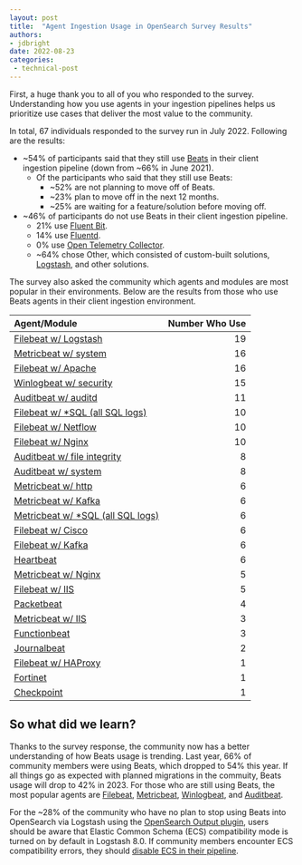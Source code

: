 ```yaml
---
layout: post
title:  "Agent Ingestion Usage in OpenSearch Survey Results"
authors:
- jdbright
date: 2022-08-23
categories:
 - technical-post
---
```


First, a huge thank you to all of you who responded to the survey. Understanding how you use agents in your ingestion pipelines helps us prioritize use cases that deliver the most value to the community.

In total, 67 individuals responded to the survey run in July 2022. Following are the results:

* ~54% of participants said that they still use [Beats](https://www.elastic.co/beats/) in their client ingestion pipeline (down from ~66% in June 2021).
    * Of the participants who said that they still use Beats:
        * ~52% are not planning to move off of Beats.
        * ~23% plan to move off in the next 12 months.
        * ~25% are waiting for a feature/solution before moving off.
* ~46% of participants do not use Beats in their client ingestion pipeline.
    * 21% use [Fluent Bit](https://fluentbit.io/).
    * 14% use [Fluentd](https://www.fluentd.org/).
    * 0% use [Open Telemetry Collector](https://opentelemetry.io/docs/collector/).
    * ~64% chose Other, which consisted of custom-built solutions, [Logstash](https://www.elastic.co/guide/en/logstash/current/introduction.html), and other solutions.

The survey also asked the community which agents and modules are most popular in their environments. Below are the results from those who use Beats agents in their client ingestion environment.

|**Agent/Module**	|Number Who Use	|
|:---	|---:	|
|[Filebeat w/ Logstash](https://www.elastic.co/guide/en/beats/filebeat/current/filebeat-module-logstash.html)	|19	|
|[Metricbeat w/ system](https://www.elastic.co/guide/en/beats/metricbeat/current/metricbeat-module-system.html)	|16	|
|[Filebeat w/ Apache](https://www.elastic.co/guide/en/beats/filebeat/current/filebeat-module-apache.html)	|16	|
|[Winlogbeat w/ security](https://www.elastic.co/guide/en/beats/winlogbeat/current/winlogbeat-module-security.html)	|15	|
|[Auditbeat w/ auditd](https://www.elastic.co/guide/en/beats/auditbeat/master/auditbeat-module-auditd.html)	|11	|
|[Filebeat w/ *SQL (all SQL logs)](https://www.elastic.co/guide/en/beats/filebeat/current/filebeat-modules-overview.html)	|10	|
|[Filebeat w/ Netflow](https://www.elastic.co/guide/en/beats/filebeat/current/filebeat-module-netflow.html)	|10	|
|[Filebeat w/ Nginx](https://www.elastic.co/guide/en/beats/filebeat/current/filebeat-module-nginx.html)	|10	|
|[Auditbeat w/ file integrity](https://www.elastic.co/guide/en/beats/auditbeat/master/auditbeat-module-file_integrity.html)	|8	|
|[Auditbeat w/ system](https://www.elastic.co/guide/en/beats/auditbeat/master/auditbeat-module-system.html)	|8	|
|[Metricbeat w/ http](https://www.elastic.co/guide/en/beats/metricbeat/current/metricbeat-module-http.html)	|6	|
|[Metricbeat w/ Kafka](https://www.elastic.co/guide/en/beats/metricbeat/current/metricbeat-module-kafka.html)	|6	|
|[Metricbeat w/ *SQL (all SQL logs)](https://www.elastic.co/guide/en/beats/metricbeat/current/metricbeat-modules.html)	|6	|
|[Filebeat w/ Cisco](https://www.elastic.co/guide/en/beats/filebeat/current/filebeat-module-cisco.html)	|6	|
|[Filebeat w/ Kafka](https://www.elastic.co/guide/en/beats/filebeat/current/filebeat-module-kafka.html)	|6	|
|[Heartbeat](https://www.elastic.co/guide/en/beats/heartbeat/current/heartbeat-overview.html)	|6	|
|[Metricbeat w/ Nginx](https://www.elastic.co/guide/en/beats/metricbeat/current/metricbeat-module-nginx.html)	|5	|
|[Filebeat w/ IIS](https://www.elastic.co/guide/en/beats/filebeat/current/filebeat-module-iis.html)	|5	|
|[Packetbeat](https://www.elastic.co/guide/en/beats/packetbeat/current/packetbeat-overview.html)	|4	|
|[Metricbeat w/ IIS](https://www.elastic.co/guide/en/beats/metricbeat/current/metricbeat-module-iis.html)	|3	|
|[Functionbeat](https://www.elastic.co/guide/en/beats/functionbeat/current/functionbeat-overview.html)	|3	|
|[Journalbeat](https://www.elastic.co/guide/en/beats/journalbeat/current/journalbeat-overview.html)	|2	|
|[Filebeat w/ HAProxy](https://www.elastic.co/guide/en/beats/filebeat/current/filebeat-module-haproxy.html)	|1	|
|[Fortinet](https://www.elastic.co/guide/en/beats/filebeat/current/filebeat-module-fortinet.html)	|1	|
|[Checkpoint](https://www.elastic.co/guide/en/beats/filebeat/current/filebeat-module-checkpoint.html)	|1	|

## So what did we learn?

Thanks to the survey response, the community now has a better understanding of how Beats usage is trending. Last year, 66% of community members were using Beats, which dropped to 54% this year. If all things go as expected with planned migrations in the commuity, Beats usage will drop to 42% in 2023. For those who are still using Beats, the most popular agents are [Filebeat](https://www.elastic.co/guide/en/beats/filebeat/current/filebeat-overview.html), [Metricbeat](https://www.elastic.co/guide/en/beats/metricbeat/current/metricbeat-overview.html), [Winlogbeat](https://www.elastic.co/guide/en/beats/winlogbeat/current/_winlogbeat_overview.html), and [Auditbeat](https://www.elastic.co/guide/en/beats/auditbeat/current/auditbeat-overview.html).

For the ~28% of the community who have no plan to stop using Beats into OpenSearch via Logstash using the [OpenSearch Output plugin](https://github.com/opensearch-project/logstash-output-opensearch), users should be aware that Elastic Common Schema (ECS) compatibility mode is turned on by default in Logstash 8.0. If community members encounter ECS compatibility errors, they should [disable ECS in their pipeline](https://www.elastic.co/guide/en/logstash/current/ecs-ls.html).
